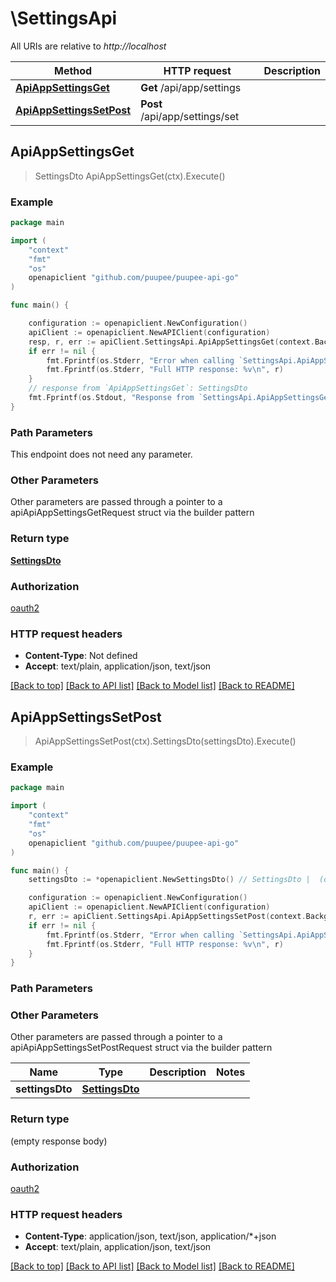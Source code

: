 # \SettingsApi

All URIs are relative to *http://localhost*

Method | HTTP request | Description
------------- | ------------- | -------------
[**ApiAppSettingsGet**](SettingsApi.md#ApiAppSettingsGet) | **Get** /api/app/settings | 
[**ApiAppSettingsSetPost**](SettingsApi.md#ApiAppSettingsSetPost) | **Post** /api/app/settings/set | 



## ApiAppSettingsGet

> SettingsDto ApiAppSettingsGet(ctx).Execute()



### Example

```go
package main

import (
    "context"
    "fmt"
    "os"
    openapiclient "github.com/puupee/puupee-api-go"
)

func main() {

    configuration := openapiclient.NewConfiguration()
    apiClient := openapiclient.NewAPIClient(configuration)
    resp, r, err := apiClient.SettingsApi.ApiAppSettingsGet(context.Background()).Execute()
    if err != nil {
        fmt.Fprintf(os.Stderr, "Error when calling `SettingsApi.ApiAppSettingsGet``: %v\n", err)
        fmt.Fprintf(os.Stderr, "Full HTTP response: %v\n", r)
    }
    // response from `ApiAppSettingsGet`: SettingsDto
    fmt.Fprintf(os.Stdout, "Response from `SettingsApi.ApiAppSettingsGet`: %v\n", resp)
}
```

### Path Parameters

This endpoint does not need any parameter.

### Other Parameters

Other parameters are passed through a pointer to a apiApiAppSettingsGetRequest struct via the builder pattern


### Return type

[**SettingsDto**](SettingsDto.md)

### Authorization

[oauth2](../README.md#oauth2)

### HTTP request headers

- **Content-Type**: Not defined
- **Accept**: text/plain, application/json, text/json

[[Back to top]](#) [[Back to API list]](../README.md#documentation-for-api-endpoints)
[[Back to Model list]](../README.md#documentation-for-models)
[[Back to README]](../README.md)


## ApiAppSettingsSetPost

> ApiAppSettingsSetPost(ctx).SettingsDto(settingsDto).Execute()



### Example

```go
package main

import (
    "context"
    "fmt"
    "os"
    openapiclient "github.com/puupee/puupee-api-go"
)

func main() {
    settingsDto := *openapiclient.NewSettingsDto() // SettingsDto |  (optional)

    configuration := openapiclient.NewConfiguration()
    apiClient := openapiclient.NewAPIClient(configuration)
    r, err := apiClient.SettingsApi.ApiAppSettingsSetPost(context.Background()).SettingsDto(settingsDto).Execute()
    if err != nil {
        fmt.Fprintf(os.Stderr, "Error when calling `SettingsApi.ApiAppSettingsSetPost``: %v\n", err)
        fmt.Fprintf(os.Stderr, "Full HTTP response: %v\n", r)
    }
}
```

### Path Parameters



### Other Parameters

Other parameters are passed through a pointer to a apiApiAppSettingsSetPostRequest struct via the builder pattern


Name | Type | Description  | Notes
------------- | ------------- | ------------- | -------------
 **settingsDto** | [**SettingsDto**](SettingsDto.md) |  | 

### Return type

 (empty response body)

### Authorization

[oauth2](../README.md#oauth2)

### HTTP request headers

- **Content-Type**: application/json, text/json, application/*+json
- **Accept**: text/plain, application/json, text/json

[[Back to top]](#) [[Back to API list]](../README.md#documentation-for-api-endpoints)
[[Back to Model list]](../README.md#documentation-for-models)
[[Back to README]](../README.md)

